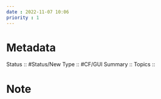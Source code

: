 ```yaml
---
date : 2022-11-07 10:06
priority : 1
---
```

# Metadata
Status :: #Status/New 
Type :: #CF/GUI 
Summary :: 
Topics :: 
# Note
